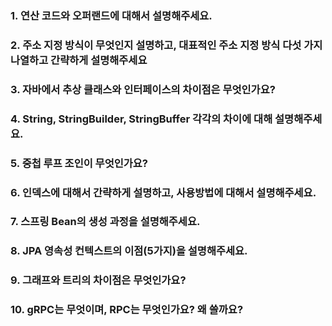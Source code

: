 ### 1. 연산 코드와 오퍼랜드에 대해서 설명해주세요.
>

### 2. 주소 지정 방식이 무엇인지 설명하고, 대표적인 주소 지정 방식 다섯 가지 나열하고 간략하게 설명해주세요
>

### 3. 자바에서 추상 클래스와 인터페이스의 차이점은 무엇인가요?
>

### 4. String, StringBuilder, StringBuffer 각각의 차이에 대해 설명해주세요.
>

### 5. 중첩 루프 조인이 무엇인가요?
>

### 6. 인덱스에 대해서 간략하게 설명하고, 사용방법에 대해서 설명해주세요.
>

### 7. 스프링 Bean의 생성 과정을 설명해주세요.
>

### 8. JPA 영속성 컨텍스트의 이점(5가지)을 설명해주세요.
>

### 9. 그래프와 트리의 차이점은 무엇인가요? 
>

### 10. gRPC는 무엇이며, RPC는 무엇인가요? 왜 쓸까요?
>

